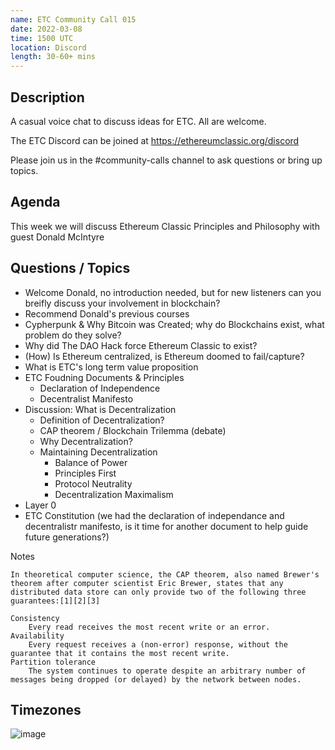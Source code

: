 ```yaml
---
name: ETC Community Call 015
date: 2022-03-08
time: 1500 UTC
location: Discord
length: 30-60+ mins
---
```


## Description

A casual voice chat to discuss ideas for ETC. All are welcome.

The ETC Discord can be joined at https://ethereumclassic.org/discord

Please join us in the #community-calls channel to ask questions or bring up topics.

## Agenda

This week we will discuss Ethereum Classic Principles and Philosophy with guest Donald McIntyre

## Questions / Topics

- Welcome Donald, no introduction needed, but for new listeners can you breifly discuss your involvement in blockchain?
- Recommend Donald's previous courses
- Cypherpunk & Why Bitcoin was Created; why do Blockchains exist, what problem do they solve?
- Why did The DAO Hack force Ethereum Classic to exist?
- (How) Is Ethereum centralized, is Ethereum doomed to fail/capture?
- What is ETC's long term value proposition
- ETC Foudning Documents & Principles
  - Declaration of Independence
  - Decentralist Manifesto
- Discussion: What is Decentralization
  - Definition of Decentralization?   
  - CAP theorem / Blockchain Trilemma (debate)
  - Why Decentralization?
  - Maintaining Decentralization
    - Balance of Power
    - Principles First
    - Protocol Neutrality
    - Decentralization Maximalism
- Layer 0
- ETC Constitution (we had the declaration of independance and decentralistr manifesto, is it time for another document to help guide future generations?)

Notes 

```
In theoretical computer science, the CAP theorem, also named Brewer's theorem after computer scientist Eric Brewer, states that any distributed data store can only provide two of the following three guarantees:[1][2][3]

Consistency
    Every read receives the most recent write or an error.
Availability
    Every request receives a (non-error) response, without the guarantee that it contains the most recent write.
Partition tolerance
    The system continues to operate despite an arbitrary number of messages being dropped (or delayed) by the network between nodes.
```

## Timezones

![image](https://user-images.githubusercontent.com/1696942/156685476-8f9e9c40-981d-4e69-9c58-4fa8ab64c5db.png)
